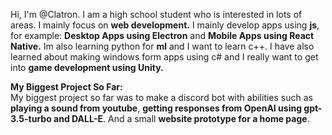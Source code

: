 Hi, I'm @Clatron. I am a high school student who is interested in lots of areas. I mainly focus on <strong>web development.</strong> I mainly develop apps using <b>js</b>, for example: <b>Desktop Apps using Electron</b> and <b>Mobile Apps using React Native.</b> Im also learning python for <b>ml</b> and I want to learn c++. I have also learned about making windows form apps using c# and I really want to get into <b>game development using Unity.</b>

<b>My Biggest Project So Far:</b>
<br>
My biggest project so far was to make a discord bot with abilities such as <b>playing a sound from youtube</b>, <b>getting responses from OpenAI using gpt-3.5-turbo and DALL-E</b>. And a small <b>website prototype for a home page</b>.

<!---
Clatron/Clatron is a ✨ special ✨ repository because its `README.md` (this file) appears on your GitHub profile.
You can click the Preview link to take a look at your changes.
--->
